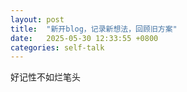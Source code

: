 ```yaml
---
layout: post
title:  "新开blog，记录新想法，回顾旧方案"
date:   2025-05-30 12:33:55 +0800
categories: self-talk
---
```

好记性不如烂笔头
